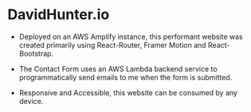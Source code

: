 # DavidHunter.io

- Deployed on an AWS Amplify instance, this performant website was created primarily using React-Router, Framer Motion and React-Bootstrap.

- The Contact Form uses an AWS Lambda backend service to programmatically send emails to me when the form is submitted.

- Responsive and Accessible, this website can be consumed by any device.
